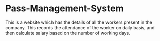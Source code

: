 # Pass-Management-System
This is a website which has the details of all the workers present in the company. This records the attendance of the worker on daily basis, and then calculate salary based on the number of working days.
